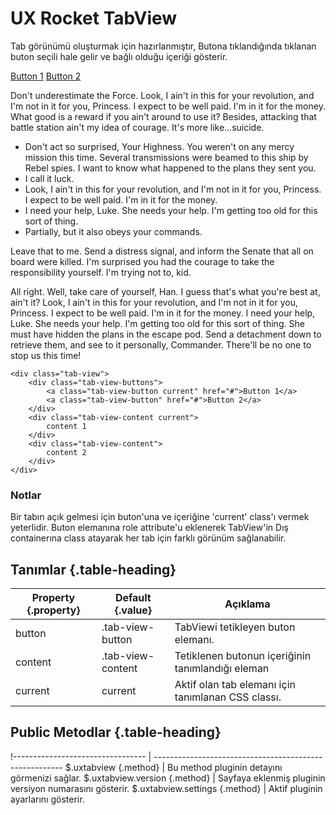 UX Rocket TabView
==============

Tab görünümü oluşturmak için hazırlanmıştır, Butona tıklandığında tıklanan buton seçili hale gelir ve bağlı olduğu içeriği gösterir.


<div class="example">
    <div class="tab-view">
        <div class="tab-view-buttons">
            <a class="tab-view-button current" href="#">Button 1</a>
            <a class="tab-view-button" href="#">Button 2</a>
        </div>
        <div class="tab-view-content current">
            <p>Don't underestimate the Force. Look, I ain't in this for your revolution, and I'm not in it for you, Princess. I expect to be well paid. I'm in it for the money. What good is a reward if you ain't around to use it? Besides, attacking that battle station ain't my idea of courage. It's more like&hellip;suicide.</p>
            <ul>
                <li>Don't act so surprised, Your Highness. You weren't on any mercy mission this time. Several transmissions were beamed to this ship by Rebel spies. I want to know what happened to the plans they sent you.</li>
                <li>I call it luck.</li>
                <li>Look, I ain't in this for your revolution, and I'm not in it for you, Princess. I expect to be well paid. I'm in it for the money.</li>
                <li>I need your help, Luke. She needs your help. I'm getting too old for this sort of thing.</li>
                <li>Partially, but it also obeys your commands.</li>
            </ul>
        </div>
        <div class="tab-view-content">
            <p>Leave that to me. Send a distress signal, and inform the Senate that all on board were killed. I'm surprised you had the courage to take the responsibility yourself. I'm trying not to, kid.</p>
            <p>All right. Well, take care of yourself, Han. I guess that's what you're best at, ain't it? Look, I ain't in this for your revolution, and I'm not in it for you, Princess. I expect to be well paid. I'm in it for the money. I need your help, Luke. She needs your help. I'm getting too old for this sort of thing. She must have hidden the plans in the escape pod. Send a detachment down to retrieve them, and see to it personally, Commander. There'll be no one to stop us this time!</p>
        </div>
    </div>
</div>

``` {.lang-markup}
<div class="tab-view">
    <div class="tab-view-buttons">
        <a class="tab-view-button current" href="#">Button 1</a>
        <a class="tab-view-button" href="#">Button 2</a>
    </div>
    <div class="tab-view-content current">
        content 1
    </div>
    <div class="tab-view-content">
        content 2
    </div>
</div>
```

### Notlar
Bir tabın açık gelmesi için buton'una ve içeriğine 'current' class'ı vermek yeterlidir. Buton elemanına role attribute'u eklenerek TabView'in Dış containerına class atayarak her tab için farklı görünüm sağlanabilir.

## Tanımlar {.table-heading}
Property {.property} | Default {.value}     | Açıklama
-------------------- | -------------------- | ------------------------------------------------------------------------
button               | .tab-view-button     | TabViewi tetikleyen buton elemanı.
content              | .tab-view-content    | Tetiklenen butonun içeriğinin tanımlandığı eleman
current              | current              | Aktif olan tab elemanı için tanımlanan CSS classı.

## Public Metodlar {.table-heading}
!--------------------------------- | -------------------------------------------------------
$.uxtabview              {.method} | Bu method pluginin detayını görmenizi sağlar.
$.uxtabview.version      {.method} | Sayfaya eklenmiş pluginin versiyon numarasını gösterir.
$.uxtabview.settings     {.method} | Aktif pluginin ayarlarını gösterir.